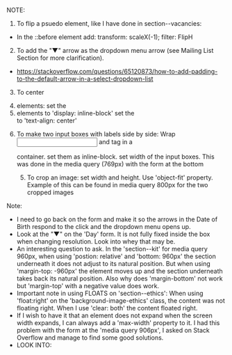 NOTE:

1. To flip a psuedo element, like I have done in section--vacancies:

- In the ::before element add:
  transform: scaleX(-1);
  filter: FlipH

2. To add the "▼" arrow as the dropdown menu arrow (see Mailing List Section for more clarification).

- https://stackoverflow.com/questions/65120873/how-to-add-padding-to-the-default-arrow-in-a-select-dropdown-list

3. To center <li> elements:
   set the <li> elements to 'display: inline-block'
   set the <nav> to 'text-align: center'

4. To make two input boxes with labels side by side:
   Wrap <input> and <label> tag in a <div> container.
   set them as inline-block.
   set width of the input boxes.
   This was done in the media query (769px) with the form at the bottom

   5. To crop an image:
      set width and height. Use 'object-fit' property.
      Example of this can be found in media query 800px for the two cropped images

Note:

- I need to go back on the form and make it so the arrows in the Date of Birth respond to the click and the
  dropdown menu opens up.
- Look at the "▼" on the 'Day' form. It is not fully fixed inside the box when changing resolution. Look into
  whey that may be.
- An interesting question to ask. In the 'section--kit' for media query 960px, when using 'postion: relative' and 'bottom: 960px' the section underneath it does not adjust to its natural position. But when using 'margin-top: -960px' the element moves up and the section underneath takes back its natural position.
  Also why does 'margin-bottom' not work but 'margin-top' with a negative value does work.
- Important note in using FLOATS on 'section--ethics': When using 'float:right' on the 'background-image-ethics' class, the content was not floating right. When I use 'clear: both' the content floated right.
- If I wish to have it that an element does not expand when the screen width expands, I can always add a 'max-width' property to it. I had this problem with the form at the 'media query 906px', I asked on Stack Overflow and manage to find some good solutions.
- LOOK INTO:
